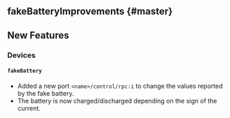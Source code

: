 fakeBatteryImprovements {#master}
-----------------------

## New Features

### Devices

#### `fakeBattery`

* Added a new port `<name>/control/rpc:i` to change the values reported by the
  fake battery.
* The battery is now charged/discharged depending on the sign of the current.
